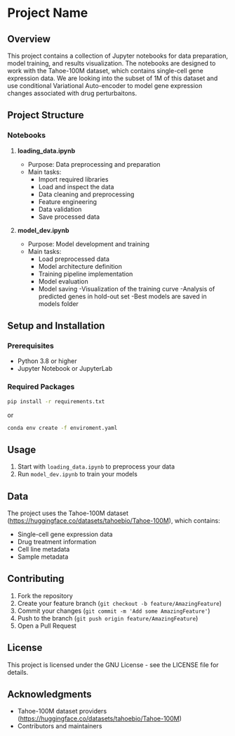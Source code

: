 # Project Name

## Overview
This project contains a collection of Jupyter notebooks for data preparation, model training, and results visualization. The notebooks are designed to work with the Tahoe-100M dataset, which contains single-cell gene expression data. We are looking into the subset of 1M of this dataset and use conditional Variational Auto-encoder to model gene expression changes associated with drug perturbaitons.

## Project Structure

### Notebooks

1. **loading_data.ipynb**
   - Purpose: Data preprocessing and preparation
   - Main tasks:
     - Import required libraries
     - Load and inspect the data
     - Data cleaning and preprocessing
     - Feature engineering
     - Data validation
     - Save processed data

2. **model_dev.ipynb**
   - Purpose: Model development and training
   - Main tasks:
     - Load preprocessed data
     - Model architecture definition
     - Training pipeline implementation
     - Model evaluation
     - Model saving
     -Visualization of the training curve
     -Analysis of predicted genes in hold-out set
     -Best models are saved in models folder


## Setup and Installation

### Prerequisites
- Python 3.8 or higher
- Jupyter Notebook or JupyterLab

### Required Packages
```bash
pip install -r requirements.txt
```

or 

```bash
conda env create -f enviroment.yaml
```




## Usage

1. Start with `loading_data.ipynb` to preprocess your data
2. Run `model_dev.ipynb` to train your models

## Data

The project uses the Tahoe-100M dataset (https://huggingface.co/datasets/tahoebio/Tahoe-100M), which contains:
- Single-cell gene expression data
- Drug treatment information
- Cell line metadata
- Sample metadata

## Contributing

1. Fork the repository
2. Create your feature branch (`git checkout -b feature/AmazingFeature`)
3. Commit your changes (`git commit -m 'Add some AmazingFeature'`)
4. Push to the branch (`git push origin feature/AmazingFeature`)
5. Open a Pull Request

## License

This project is licensed under the GNU License - see the LICENSE file for details.

## Acknowledgments

- Tahoe-100M dataset providers (https://huggingface.co/datasets/tahoebio/Tahoe-100M)
- Contributors and maintainers